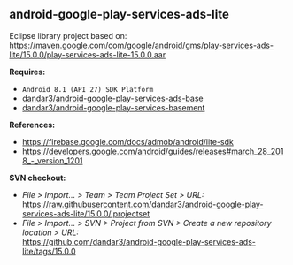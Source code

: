 ## android-google-play-services-ads-lite

Eclipse library project based on:<br/>
https://maven.google.com/com/google/android/gms/play-services-ads-lite/15.0.0/play-services-ads-lite-15.0.0.aar

**Requires:**
- `Android 8.1 (API 27) SDK Platform`
- [dandar3/android-google-play-services-ads-base](https://github.com/dandar3/android-google-play-services-ads-base/tree/15.0.0)
- [dandar3/android-google-play-services-basement](https://github.com/dandar3/android-google-play-services-basement/tree/15.0.0)

**References:**
- https://firebase.google.com/docs/admob/android/lite-sdk
- https://developers.google.com/android/guides/releases#march_28_2018_-_version_1201

**SVN checkout:**
- _File > Import... > Team > Team Project Set > URL:_<br/>
  https://raw.githubusercontent.com/dandar3/android-google-play-services-ads-lite/15.0.0/.projectset
- _File > Import... > SVN > Project from SVN > Create a new repository location > URL:_<br/> 
  https://github.com/dandar3/android-google-play-services-ads-lite/tags/15.0.0
